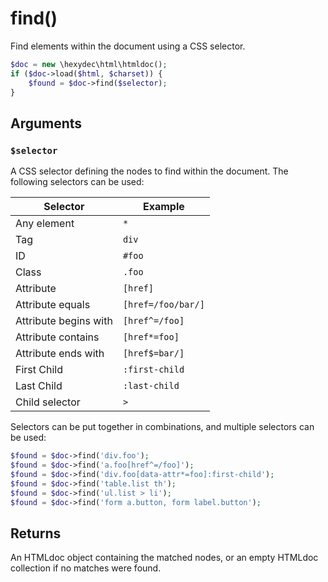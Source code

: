 # find()

Find elements within the document using a CSS selector.

```php
$doc = new \hexydec\html\htmldoc();
if ($doc->load($html, $charset)) {
	$found = $doc->find($selector);
}
```

## Arguments

### `$selector`

A CSS selector defining the nodes to find within the document. The following selectors can be used:

| Selector				| Example			|
|-----------------------|-------------------|
| Any element			| `*`				|
| Tag					| `div`				|
| ID					| `#foo`			|
| Class					| `.foo`			|
| Attribute				| `[href]`			|
| Attribute equals		| `[href=/foo/bar/]`|
| Attribute begins with	| `[href^=/foo]`	|
| Attribute contains	| `[href*=foo]`		|
| Attribute ends with	| `[href$=bar/]`	|
| First Child			| `:first-child`	|
| Last Child			| `:last-child`		|
| Child selector		| `>`				|

Selectors can be put together in combinations, and multiple selectors can be used:

```php
$found = $doc->find('div.foo');
$found = $doc->find('a.foo[href^=/foo]');
$found = $doc->find('div.foo[data-attr*=foo]:first-child');
$found = $doc->find('table.list th');
$found = $doc->find('ul.list > li');
$found = $doc->find('form a.button, form label.button');
```
## Returns

An HTMLdoc object containing the matched nodes, or an empty HTMLdoc collection if no matches were found.
